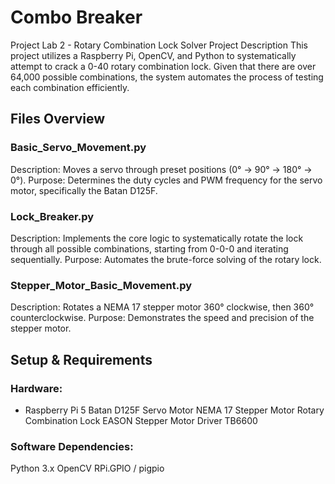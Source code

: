 # Combo Breaker
Project Lab 2 - Rotary Combination Lock Solver
Project Description
This project utilizes a Raspberry Pi, OpenCV, and Python to systematically attempt to crack a 0-40 rotary combination lock. Given that there are over 64,000 possible combinations, the system automates the process of testing each combination efficiently.

## Files Overview
### Basic_Servo_Movement.py
Description: Moves a servo through preset positions (0° → 90° → 180° → 0°).
Purpose: Determines the duty cycles and PWM frequency for the servo motor, specifically the Batan D125F.

### Lock_Breaker.py
Description: Implements the core logic to systematically rotate the lock through all possible combinations, starting from 0-0-0 and iterating sequentially.
Purpose: Automates the brute-force solving of the rotary lock.

### Stepper_Motor_Basic_Movement.py
Description: Rotates a NEMA 17 stepper motor 360° clockwise, then 360° counterclockwise.
Purpose: Demonstrates the speed and precision of the stepper motor.

## Setup & Requirements
### Hardware:
* Raspberry Pi 5
Batan D125F Servo Motor
NEMA 17 Stepper Motor
Rotary Combination Lock
EASON Stepper Motor Driver TB6600
### Software Dependencies:
Python 3.x
OpenCV
RPi.GPIO / pigpio
